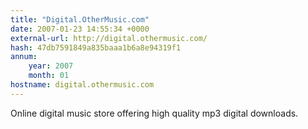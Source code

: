 ```yaml
---
title: "Digital.OtherMusic.com"
date: 2007-01-23 14:55:34 +0000
external-url: http://digital.othermusic.com/
hash: 47db7591849a835baaa1b6a8e94319f1
annum:
    year: 2007
    month: 01
hostname: digital.othermusic.com
---
```


Online digital music store offering high quality mp3 digital downloads.
